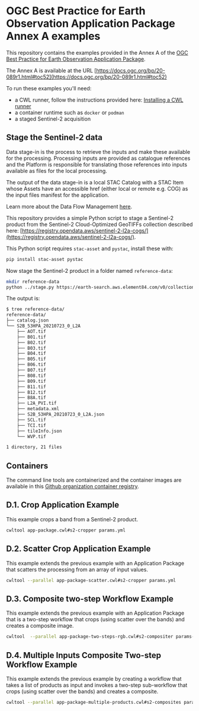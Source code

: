 # OGC Best Practice for Earth Observation Application Package Annex A examples

This repository contains the examples provided in the Annex A of the [OGC Best Practice for Earth Observation Application Package](https://docs.ogc.org/bp/20-089r1.html).

The Annex A is available at the URL [https://docs.ogc.org/bp/20-089r1.html#toc52](https://docs.ogc.org/bp/20-089r1.html#toc52)

To run these examples you'll need:

* a CWL runner, follow the instructions provided here: [Installing a CWL runner](https://www.commonwl.org/user_guide/introduction/quick-start.html#installing-a-cwl-runner)
* a container runtime such as `docker` or `podman`
* a staged Sentinel-2 acquisition

## Stage the Sentinel-2 data

Data stage-in is the process to retrieve the inputs and make these available for the processing. Processing inputs are provided as catalogue references and the Platform is responsible for translating those references into inputs available as files for the local processing.

The output of the data stage-in is a local STAC Catalog  with a STAC Item whose Assets have an accessible href (either local or remote e.g. COG) as the input files manifest for the application.

Learn more about the Data Flow Management [here](https://docs.ogc.org/bp/20-089r1.html#toc38).

This repository provides a simple Python script to stage a Sentinel-2 product from the Sentinel-2 Cloud-Optimized GeoTIFFs collection described here: [https://registry.opendata.aws/sentinel-2-l2a-cogs/](https://registry.opendata.aws/sentinel-2-l2a-cogs/).

This Python script requires `stac-asset` and `pystac`, install these with:

```bash
pip install stac-asset pystac
```

Now stage the Sentinel-2 product in a folder named `reference-data`: 

```bash
mkdir reference-data
python ../stage.py https://earth-search.aws.element84.com/v0/collections/sentinel-s2-l2a-cogs/items/S2B_53HPA_20210723_0_L2A
```

The output is:

```bash
$ tree reference-data/
reference-data/
├── catalog.json
└── S2B_53HPA_20210723_0_L2A
    ├── AOT.tif
    ├── B01.tif
    ├── B02.tif
    ├── B03.tif
    ├── B04.tif
    ├── B05.tif
    ├── B06.tif
    ├── B07.tif
    ├── B08.tif
    ├── B09.tif
    ├── B11.tif
    ├── B12.tif
    ├── B8A.tif
    ├── L2A_PVI.tif
    ├── metadata.xml
    ├── S2B_53HPA_20210723_0_L2A.json
    ├── SCL.tif
    ├── TCI.tif
    ├── tileInfo.json
    └── WVP.tif

1 directory, 21 files
```

## Containers

The command line tools are containerized and the container images are available in this [Github organization container registry](https://github.com/orgs/eoap/packages?repo_name=ogc-bp-ap-annex-a-examples).


## D.1. Crop Application Example

This example crops a band from a Sentinel-2 product.

```bash
cwltool app-package.cwl#s2-cropper params.yml
```

## D.2. Scatter Crop Application Example

This example extends the previous example with an Application Package that scatters the processing from an array of input values.

```bash
cwltool --parallel app-package-scatter.cwl#s2-cropper params.yml
```

## D.3. Composite two-step Workflow Example

This example extends the previous example with an Application Package that is a two-step workflow that crops (using scatter over the bands) and creates a composite image.

```bash
cwltool  --parallel app-package-two-steps-rgb.cwl#s2-compositer params-rgb.yml 
```

## D.4. Multiple Inputs Composite Two-step Workflow Example

This example extends the previous example by creating a workflow that  takes a list of products as input and invokes a two-step sub-workflow that crops (using scatter over the bands) and creates a composite.

```bash
cwltool --parallel app-package-multiple-products.cwl#s2-composites params-multiple-products.yml 
```